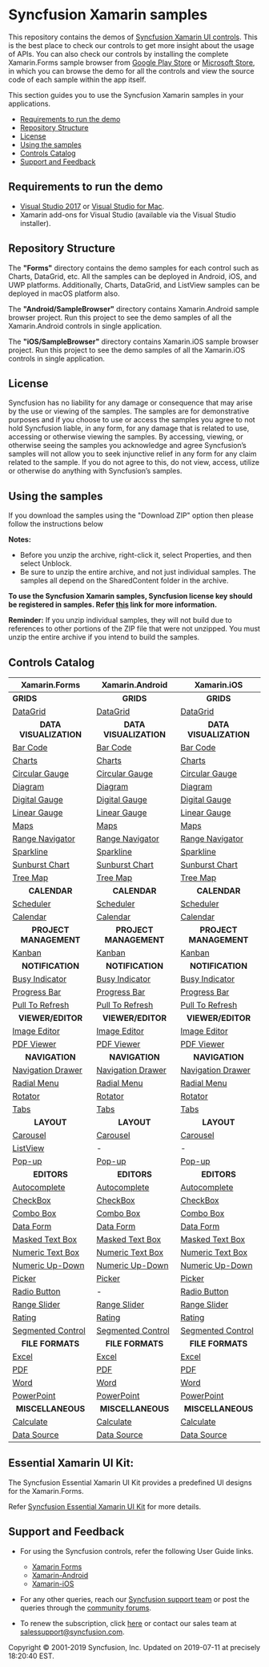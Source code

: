 # Syncfusion Xamarin samples
 
This repository contains the demos of [Syncfusion Xamarin UI controls](https://www.syncfusion.com/products/xamarin?utm_source=github&utm_medium=listing). This is the best place to check our controls to get more insight about the usage of APIs. You can also check our controls by installing the complete Xamarin.Forms sample browser from [ Google Play Store](https://play.google.com/store/apps/details?id=com.syncfusion.samplebrowser) or [Microsoft Store](https://www.microsoft.com/en-in/p/syncfusion-essential-studio-for-xamarin/9nn069tldzf4), in which you can browse the demo for all the controls and view the source code of each sample within the app itself.

This section guides you to use the Syncfusion Xamarin samples in your applications.

* [Requirements to run the demo](#requirements-to-run-the-demo)
* [Repository Structure](#repository-structure)
* [License](#license)
* [Using the samples](#using-the-samples)
* [Controls Catalog](#controls-catalog)
* [Support and Feedback](#support-and-feedback)

## <a name="requirements-to-run-the-demo"></a>Requirements to run the demo ##

* [Visual Studio 2017](https://visualstudio.microsoft.com/downloads/) or [Visual Studio for Mac](https://visualstudio.microsoft.com/vs/mac/).
* Xamarin add-ons for Visual Studio (available via the Visual Studio installer).

## <a name="repository-structure"></a>Repository Structure ##

The <b>"Forms"</b> directory contains the demo samples for each control such as Charts, DataGrid, etc. All the samples can be deployed in Android, iOS, and UWP platforms. Additionally, Charts, DataGrid, and ListView samples can be deployed in macOS platform also. 

The <b>"Android/SampleBrowser"</b> directory contains Xamarin.Android sample browser project. Run this project to see the demo samples of all the Xamarin.Android controls in single application.

The <b>"iOS/SampleBrowser"</b> directory contains Xamarin.iOS sample browser project. Run this project to see the demo samples of all the Xamarin.iOS controls in single application.

## <a name="license"></a>License ##

Syncfusion has no liability for any damage or consequence that may arise by the use or viewing of the samples. The samples are for demonstrative purposes and if you choose to use or access the samples you agree to not hold Syncfusion liable, in any form, for any damage that is related to use, accessing or otherwise viewing the samples. By accessing, viewing, or otherwise seeing the samples you acknowledge and agree Syncfusion’s samples will not allow you to seek injunctive relief in any form for any claim related to the sample. If you do not agree to this, do not view, access, utilize or otherwise do anything with Syncfusion’s samples.

## <a name="using-the-samples"></a>Using the samples ##

If you download the samples using the "Download ZIP" option then please follow the instructions below

**Notes:**

* Before you unzip the archive, right-click it, select Properties, and then select Unblock.
* Be sure to unzip the entire archive, and not just individual samples. The samples all depend on the SharedContent folder in the archive.

**To use the Syncfusion Xamarin samples, Syncfusion license key should be registered in samples. Refer [this](https://www.syncfusion.com/kb/9002?utm_source=github&utm_medium=listing) link for more information.**


**Reminder:** If you unzip individual samples, they will not build due to references to other portions of the ZIP file that were not unzipped. You must unzip the entire archive if you intend to build the samples.


## Controls Catalog

| Xamarin.Forms | Xamarin.Android | Xamarin.iOS |
| ------------- | --------------- | ----------- |
| <b>GRIDS<b> | <B><center>GRIDS</center><b> | <b><center>GRIDS</center><b> |
| [DataGrid](Forms/DataGrid) | [DataGrid](Android/SampleBrowser/Samples/DataGrid) | [DataGrid](iOS/SampleBrowser/Samples/DataGrid) |
| <b><center>DATA VISUALIZATION</center></b> | <b><center>DATA VISUALIZATION</center></b> | <b><center>DATA VISUALIZATION</center></b> |
| [Bar Code](Forms/Barcode) | [Bar Code](Android/SampleBrowser/Samples/Barcode) | [Bar Code](iOS/SampleBrowser/Samples/Barcode) |
| [Charts](Forms/Chart) | [Charts](Android/SampleBrowser/Samples/Chart) | [Charts](iOS/SampleBrowser/Samples/Chart) |
| [Circular Gauge](Forms/CircularGauge) | [Circular Gauge](Android/SampleBrowser/Samples/CircularGauge) | [Circular Gauge](iOS/SampleBrowser/Samples/CircularGauge) |
| [Diagram](Forms/Diagram)| [Diagram](Android/SampleBrowser/Samples/Diagram) | [Diagram](iOS/SampleBrowser/Samples/Diagram) |
| [Digital Gauge](Forms/DigitalGauge) | [Digital Gauge](Android/SampleBrowser/Samples/DigitalGauge) | [Digital Gauge](iOS/SampleBrowser/Samples/DigitalGauge) |
| [Linear Gauge](Forms/LinearGauge) | [Linear Gauge](Android/SampleBrowser/Samples/LinearGauge) | [Linear Gauge](iOS/SampleBrowser/Samples/LinearGauge) |
| [Maps](Forms/Maps) | [Maps](Android/SampleBrowser/Samples/Maps) | [Maps](iOS/SampleBrowser/Samples/Maps) |
| [Range Navigator](Forms/RangeNavigator) | [Range Navigator](Android/SampleBrowser/Samples/RangeNavigator) | [Range Navigator](iOS/SampleBrowser/Samples/RangeNavigator) |
| [Sparkline](Forms/Sparkline) | [Sparkline](Android/SampleBrowser/Samples/SparkLine) | [Sparkline](iOS/SampleBrowser/Samples/Sparkline) |
| [Sunburst Chart](Forms/SunburstChart) | [Sunburst Chart](Android/SampleBrowser/Samples/Sunburst) | [Sunburst Chart](iOS/SampleBrowser/Samples/Sunburst) |
| [Tree Map](Forms/TreeMap) | [Tree Map](Android/SampleBrowser/Samples/TreeMap) | [Tree Map](iOS/SampleBrowser/Samples/TreeMap) |
| <b><center>CALENDAR</center><b> | <b><center>CALENDAR</center><b> | <b><center>CALENDAR</center><b> |
| [Scheduler](Forms/Schedule) | [Scheduler](Android/SampleBrowser/Samples/Schedule) | [Scheduler](iOS/SampleBrowser/Samples/Schedule) |
| [Calendar](Forms/Calendar) | [Calendar](Android/SampleBrowser/Samples/Calendar) | [Calendar](iOS/SampleBrowser/Samples/Calendar) |
| <b><center>PROJECT MANAGEMENT</center><b> | <b><center>PROJECT MANAGEMENT</center><b> | <b><center>PROJECT MANAGEMENT</center><b> |
| [Kanban](Forms/Kanban) | [Kanban](Android/SampleBrowser/Samples/Kanban) | [Kanban](iOS/SampleBrowser/Samples/Kanban) |
| <b><center>NOTIFICATION</center><b> | <b><center>NOTIFICATION</center><b> | <b><center>NOTIFICATION</center><b> |
| [Busy Indicator](Forms/BusyIndicator) | [Busy Indicator](Android/SampleBrowser/Samples/BusyIndicator) | [Busy Indicator](iOS/SampleBrowser/Samples/BusyIndicator) |
| [Progress Bar](Forms/ProgressBar) | [Progress Bar](Android/SampleBrowser/Samples/ProgressBar) | [Progress Bar](iOS/SampleBrowser/Samples/ProgressBar) |
| [Pull To Refresh](Forms/PullToRefresh) | [Pull To Refresh](Android/SampleBrowser/Samples/PullToRefresh) | [Pull To Refresh](iOS/SampleBrowser/Samples/PullToRefresh) |
| <b><center>VIEWER/EDITOR</center><b> | <b><center>VIEWER/EDITOR</center><b> | <b><center>VIEWER/EDITOR</center><b> |
| [Image Editor](Forms/ImageEditor) | [Image Editor](Android/SampleBrowser/Samples/ImageEditor) | [Image Editor](iOS/SampleBrowser/Samples/ImageEditor) |
| [PDF Viewer](Forms/PdfViewer) | [PDF Viewer](Android/SampleBrowser/Samples/PDFViewer) | [PDF Viewer](iOS/SampleBrowser/Samples/PDFViewer) |
| <b><center>NAVIGATION</center><b> | <b><center>NAVIGATION</center><b> | <b><center>NAVIGATION</center><b> |
| [Navigation Drawer](Forms/NavigationDrawer) | [Navigation Drawer](Android/SampleBrowser/Samples/NavigationDrawer) | [Navigation Drawer](iOS/SampleBrowser/Samples/NavigationDrawer) |
| [Radial Menu](Forms/RadialMenu) | [Radial Menu](Android/SampleBrowser/Samples/RadialMenu) | [Radial Menu](iOS/SampleBrowser/Samples/RadialMenu) |
| [Rotator](Forms/Rotator) | [Rotator](Android/SampleBrowser/Samples/Rotator) | [Rotator](iOS/SampleBrowser/Samples/Rotator) |
| [Tabs](Forms/TabView) | [Tabs](Android/SampleBrowser/Samples/TabView) | [Tabs](iOS/SampleBrowser/Samples/TabView) |
| <b><center>LAYOUT</center><b> | <b><center>LAYOUT</center><b> | <b><center>LAYOUT</center><b> |
| [Carousel](Forms/Carousel) | [Carousel](Android/SampleBrowser/Samples/Carousel) | [Carousel](iOS/SampleBrowser/Samples/Carousel) |
| [ListView](Forms/ListView) | - | - |
| [Pop-up](Forms/PopupLayout) | [Pop-up](Android/SampleBrowser/Samples/PopupLayout) | [Pop-up](iOS/SampleBrowser/Samples/PopupLayout) |
| <b><center>EDITORS</center><b> | <b><center>EDITORS</center><b> | <b><center>EDITORS</center><b> |
| [Autocomplete](Forms/AutoComplete) | [Autocomplete](Android/SampleBrowser/Samples/AutoComplete) | [Autocomplete](iOS/SampleBrowser/Samples/AutoComplete) |
| [CheckBox](Forms/CheckBox) | [CheckBox](Android/SampleBrowser/Samples/CheckBox) | [CheckBox](iOS/SampleBrowser/Samples/CheckBox) |
| [Combo Box](Forms/ComboBox) | [Combo Box](Android/SampleBrowser/Samples/ComboBox) | [Combo Box](iOS/SampleBrowser/Samples/ComboBox) |
| [Data Form](Forms/DataForm) | [Data Form](Android/SampleBrowser/Samples/DataForm) | [Data Form](iOS/SampleBrowser/Samples/DataForm) |
| [Masked Text Box](Forms/MaskedEdit) | [Masked Text Box](Android/SampleBrowser/Samples/SfMaskedEdit) | [Masked Text Box](iOS/SampleBrowser/Samples/MaskedEdit) |
| [Numeric Text Box](Forms/NumericTextBox) | [Numeric Text Box](Android/SampleBrowser/Samples/NumericTextBox) | [Numeric Text Box](iOS/SampleBrowser/Samples/NumericTextBox) |
| [Numeric Up-Down](Forms/NumericUpDown) | [Numeric Up-Down](Android/SampleBrowser/Samples/NumericUpDown) | [Numeric Up-Down](iOS/SampleBrowser/Samples/NumericUpDown) |
| [Picker](Forms/Picker) | [Picker](Android/SampleBrowser/Samples/SfPicker) | [Picker](iOS/SampleBrowser/Samples/Picker) |
| [Radio Button](Forms/RadioButton) |-| [Radio Button](iOS/SampleBrowser/Samples/RadioButton) |
| [Range Slider](Forms/RangeSlider) | [Range Slider](Android/SampleBrowser/Samples/RangeSlider) | [Range Slider](iOS/SampleBrowser/Samples/RangeSlider) |
| [Rating](Forms/Rating) | [Rating](Android/SampleBrowser/Samples/Rating) | [Rating](iOS/SampleBrowser/Samples/Rating) |
| [Segmented Control](Forms/SegmentedControl) | [Segmented Control](Android/SampleBrowser/Samples/SegmentedView) |[Segmented Control](iOS/SampleBrowser/Samples/SegmentedControl) |
| <b><center>FILE FORMATS</center><b> | <b><center>FILE FORMATS</center><b> | <b><center>FILE FORMATS</center><b> |
| [Excel](Forms/XlsIO) | [Excel](Android/SampleBrowser/Samples/XlsIO) | [Excel](iOS/SampleBrowser/Samples/XlsIO) |
| [PDF](Forms/PDF) | [PDF](Android/SampleBrowser/Samples/PDF) | [PDF](iOS/SampleBrowser/Samples/PDF) |
| [Word](Forms/DocIO) |[Word](Android/SampleBrowser/Samples/DocIO) |[Word](iOS/SampleBrowser/Samples/DocIO)  |
| [PowerPoint](Forms/Presentation) | [PowerPoint](Android/SampleBrowser/Samples/Presentation)  |[PowerPoint](iOS/SampleBrowser/Samples/Presentation) |
| <b><center>MISCELLANEOUS</center><b> | <b><center>MISCELLANEOUS</center><b> | <b><center>MISCELLANEOUS</center><b> |
| [Calculate](Forms/Calculate) | [Calculate](Android/SampleBrowser/Samples/Calculate) | [Calculate](iOS/SampleBrowser/Samples/Calculate) |
| [Data Source](Forms/DataSource) | [Data Source](Android/SampleBrowser/Samples/DataSource) | [Data Source](iOS/SampleBrowser/Samples/DataSource) |

## <a name="essential-xamarin-UI-Kit"></a>Essential Xamarin UI Kit:  ##

The Syncfusion Essential Xamarin UI Kit provides a predefined UI designs for the Xamarin.Forms.

Refer [Syncfusion Essential Xamarin UI Kit](https://help.syncfusion.com/xamarin/uikit/gettingstarted) for more details.

## <a name="support-and-feedback"></a>Support and Feedback ##

* For using the Syncfusion controls, refer the following User Guide links.

   * [Xamarin Forms](https://help.syncfusion.com/xamarin/introduction/overview?utm_source=github&utm_medium=listing)
   * [Xamarin-Android](https://help.syncfusion.com/xamarin-android/introduction/overview?utm_source=github&utm_medium=listing)
   * [Xamarin-iOS](https://help.syncfusion.com/xamarin-ios/introduction/overview?utm_source=github&utm_medium=listing)

* For any other queries, reach our [Syncfusion support team](https://www.syncfusion.com/support/directtrac/incidents/newincident?utm_source=github&utm_medium=listing) or post the queries through the [community forums](https://www.syncfusion.com/forums?utm_source=github&utm_medium=listing).

* To renew the subscription, click [here](https://www.syncfusion.com/sales/products?utm_source=github&utm_medium=listing) or contact our sales team at <salessupport@syncfusion.com>.
  
<p>Copyright © 2001-2019 Syncfusion, Inc. Updated on 2019-07-11 at precisely 18:20:40 EST.</p>
